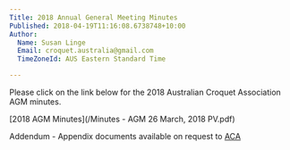 ```yaml
---
Title: 2018 Annual General Meeting Minutes
Published: 2018-04-19T11:16:08.6738748+10:00
Author:
  Name: Susan Linge
  Email: croquet.australia@gmail.com
  TimeZoneId: AUS Eastern Standard Time

---
```

Please click on the link below for the 2018 Australian Croquet Association AGM minutes. 

[2018 AGM Minutes](/Minutes - AGM 26 March, 2018 PV.pdf)

Addendum - Appendix documents available on request to [ACA](mailto:admin@croquet-australia.com.au)